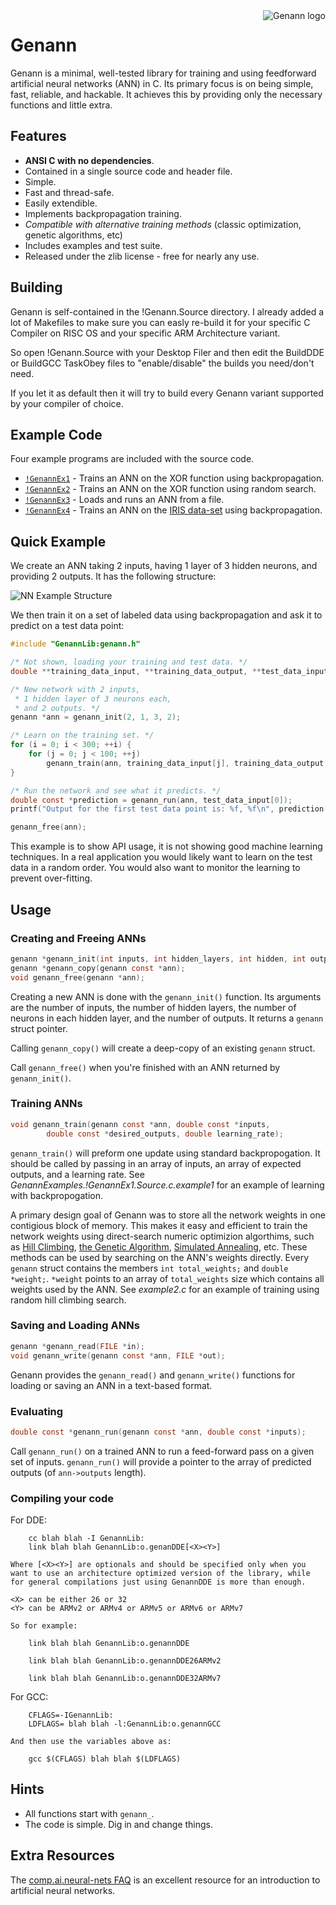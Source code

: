 
<img alt="Genann logo" src="https://codeplea.com/public/content/genann_logo.png" align="right" />

# Genann

Genann is a minimal, well-tested library for training and using feedforward
artificial neural networks (ANN) in C. Its primary focus is on being simple,
fast, reliable, and hackable. It achieves this by providing only the necessary
functions and little extra.

## Features

- **ANSI C with no dependencies**.
- Contained in a single source code and header file.
- Simple.
- Fast and thread-safe.
- Easily extendible.
- Implements backpropagation training.
- *Compatible with alternative training methods* (classic optimization, genetic algorithms, etc)
- Includes examples and test suite.
- Released under the zlib license - free for nearly any use.

## Building

Genann is self-contained in the !Genann.Source directory. I already added a lot of Makefiles to make sure you can easly re-build it for your specific C Compiler on RISC OS and your specific ARM Architecture variant.

So open !Genann.Source with your Desktop Filer and then edit the BuildDDE or BuildGCC TaskObey files to "enable/disable" the builds you need/don't need.

If you let it as default then it will try to build every Genann variant supported by your compiler of choice.

## Example Code

Four example programs are included with the source code.

- [`!GenannEx1`](../../GenannExamples.!GenannEx1.Source.c.example1) - Trains an ANN on the XOR function using backpropagation.
- [`!GenannEx2`](../../GenannExamples.!GenannEx1.Source.c.example2) - Trains an ANN on the XOR function using random search.
- [`!GenannEx3`](../../GenannExamples.!GenannEx1.Source.c.example3) - Loads and runs an ANN from a file.
- [`!GenannEx4`](../../GenannExamples.!GenannEx1.Source.c.example4) - Trains an ANN on the [IRIS data-set](https://archive.ics.uci.edu/ml/datasets/Iris) using backpropagation.

## Quick Example

We create an ANN taking 2 inputs, having 1 layer of 3 hidden neurons, and
providing 2 outputs. It has the following structure:

![NN Example Structure](./doc/e1.png)

We then train it on a set of labeled data using backpropagation and ask it to
predict on a test data point:

```C
#include "GenannLib:genann.h"

/* Not shown, loading your training and test data. */
double **training_data_input, **training_data_output, **test_data_input;

/* New network with 2 inputs,
 * 1 hidden layer of 3 neurons each,
 * and 2 outputs. */
genann *ann = genann_init(2, 1, 3, 2);

/* Learn on the training set. */
for (i = 0; i < 300; ++i) {
    for (j = 0; j < 100; ++j)
        genann_train(ann, training_data_input[j], training_data_output[j], 0.1);
}

/* Run the network and see what it predicts. */
double const *prediction = genann_run(ann, test_data_input[0]);
printf("Output for the first test data point is: %f, %f\n", prediction[0], prediction[1]);

genann_free(ann);
```

This example is to show API usage, it is not showing good machine learning
techniques. In a real application you would likely want to learn on the test
data in a random order. You would also want to monitor the learning to prevent
over-fitting.


## Usage

### Creating and Freeing ANNs
```C
genann *genann_init(int inputs, int hidden_layers, int hidden, int outputs);
genann *genann_copy(genann const *ann);
void genann_free(genann *ann);
```

Creating a new ANN is done with the `genann_init()` function. Its arguments
are the number of inputs, the number of hidden layers, the number of neurons in
each hidden layer, and the number of outputs. It returns a `genann` struct pointer.

Calling `genann_copy()` will create a deep-copy of an existing `genann` struct.

Call `genann_free()` when you're finished with an ANN returned by `genann_init()`.


### Training ANNs
```C
void genann_train(genann const *ann, double const *inputs,
        double const *desired_outputs, double learning_rate);
```

`genann_train()` will preform one update using standard backpropogation. It
should be called by passing in an array of inputs, an array of expected outputs,
and a learning rate. See *GenannExamples.!GenannEx1.Source.c.example1* for an example of learning with
backpropogation.

A primary design goal of Genann was to store all the network weights in one
contigious block of memory. This makes it easy and efficient to train the
network weights using direct-search numeric optimizion algorthims,
such as [Hill Climbing](https://en.wikipedia.org/wiki/Hill_climbing),
[the Genetic Algorithm](https://en.wikipedia.org/wiki/Genetic_algorithm), [Simulated
Annealing](https://en.wikipedia.org/wiki/Simulated_annealing), etc.
These methods can be used by searching on the ANN's weights directly.
Every `genann` struct contains the members `int total_weights;` and
`double *weight;`.  `*weight` points to an array of `total_weights`
size which contains all weights used by the ANN. See *example2.c* for
an example of training using random hill climbing search.

### Saving and Loading ANNs

```C
genann *genann_read(FILE *in);
void genann_write(genann const *ann, FILE *out);
```

Genann provides the `genann_read()` and `genann_write()` functions for loading or saving an ANN in a text-based format.

### Evaluating

```C
double const *genann_run(genann const *ann, double const *inputs);
```

Call `genann_run()` on a trained ANN to run a feed-forward pass on a given set of inputs. `genann_run()`
will provide a pointer to the array of predicted outputs (of `ann->outputs` length).

### Compiling your code

For DDE:
```Make
	cc blah blah -I GenannLib:
	link blah blah GenannLib:o.genanDDE[<X><Y>]
```
	Where [<X><Y>] are optionals and should be specified only when you want to use an architecture optimized version of the library, while for general compilations just using GenannDDE is more than enough.

	<X> can be either 26 or 32
	<Y> can be ARMv2 or ARMv4 or ARMv5 or ARMv6 or ARMv7

	So for example:
```Make
	link blah blah GenannLib:o.genannDDE
```
```Make
	link blah blah GenannLib:o.genannDDE26ARMv2
```
```Make
	link blah blah GenannLib:o.genannDDE32ARMv7
```

For GCC:
```Make
	CFLAGS=-IGenannLib:
	LDFLAGS= blah blah -l:GenannLib:o.genannGCC
```
	And then use the variables above as:
```Make
	gcc $(CFLAGS) blah blah $(LDFLAGS)
```

## Hints

- All functions start with `genann_`.
- The code is simple. Dig in and change things.

## Extra Resources

The [comp.ai.neural-nets
FAQ](http://www.faqs.org/faqs/ai-faq/neural-nets/part1/) is an excellent
resource for an introduction to artificial neural networks.


